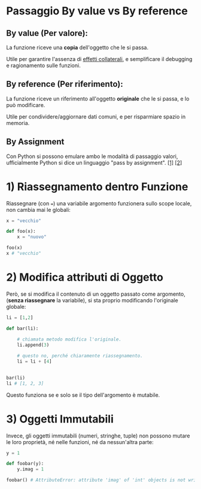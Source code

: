 # Passaggio By value vs By reference 

## By value (Per valore): 
La funzione riceve una **copia** dell'oggetto che le si passa. 

Utile per garantire l'assenza di [effetti collaterali](../1_scope/3_scrittura_globali.md#effetti-collaterali), e semplificare il debugging e ragionamento sulle funzioni.

## By reference (Per riferimento): 
La funzione riceve un riferimento all'oggetto **originale** che le si passa, e lo può modificare. 

Utile per condividere/aggiornare dati comuni, e per risparmiare spazio in memoria.


## By Assignment

Con Python si possono emulare ambo le modalità di passaggio valori, ufficialmente Python si dice un linguaggio "pass by assignment". [[1]](https://realpython.com/python-pass-by-reference/) [[2]](https://stackoverflow.com/questions/50534394/what-does-it-mean-by-passed-by-assignment)


# 1) Riassegnamento dentro Funzione

Riassegnare (con `=`) una variabile argomento funzionera sullo scope locale, non cambia mai le globali:

```python
x = "vecchio"

def foo(x):
    x = "nuovo"

foo(x)
x # "vecchio"
```

# 2) Modifica attributi di Oggetto


Però, se si modifica il contenuto di un oggetto passato come argomento, (**senza riassegnare** la variabile), si sta proprio modificando l'originale globale:


```python
li = [1,2]

def bar(li):

    # chiamata metodo modifica l'originale.
    li.append(3)
    
    # questo no, perché chiaramente riassegnamento.
    li = li + [4] 
   

bar(li)
li # [1, 2, 3]
```


Questo funziona se e solo se il tipo dell'argomento è mutabile.



 <!-- # li+=[4] # strano comportamento dovuto a __iadd__() https://stackoverflow.com/questions/2347265/why-does-behave-unexpectedly-on-lists -->


# 3) Oggetti Immutabili

Invece, gli oggetti immutabili (numeri, stringhe, tuple) non possono mutare le loro proprietà, né nelle funzioni, né da nessun'altra parte:

```python
y = 1

def foobar(y):
    y.imag = 1

foobar() # AttributeError: attribute 'imag' of 'int' objects is not writable
```
